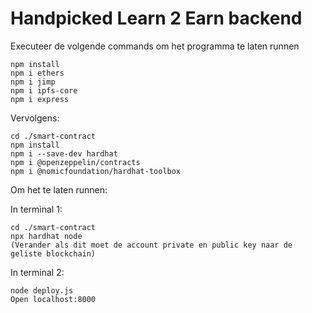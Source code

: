 


# Handpicked Learn 2 Earn backend

Executeer de volgende commands om het programma te laten runnen
```shell
npm install
npm i ethers
npm i jimp
npm i ipfs-core
npm i express
```
Vervolgens:
```shell
cd ./smart-contract
npm install
npm i --save-dev hardhat
npm i @openzeppelin/contracts
npm i @nomicfoundation/hardhat-toolbox
```

Om het te laten runnen:

In terminal 1:
```shell
cd ./smart-contract
npx hardhat node
(Verander als dit moet de account private en public key naar de geliste blockchain)
```

In terminal 2:
```shell
node deploy.js
Open localhost:8000
```